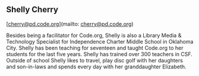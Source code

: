 ## Shelly Cherry 

[cherry@pd.code.org](mailto: cherry@pd.code.org)

Besides being a facilitator for Code.org, Shelly is also a Library Media & Technology Specialist for Independence Charter Middle School in Oklahoma City.  Shelly has been teaching for seventeen and taught Code.org to her students for the last five years. Shelly has trained over 300 teachers in CSF. Outside of school Shelly likes to travel, play disc golf with  her daughters and son-in-laws and spends every day with her granddaughter Elizabeth.
